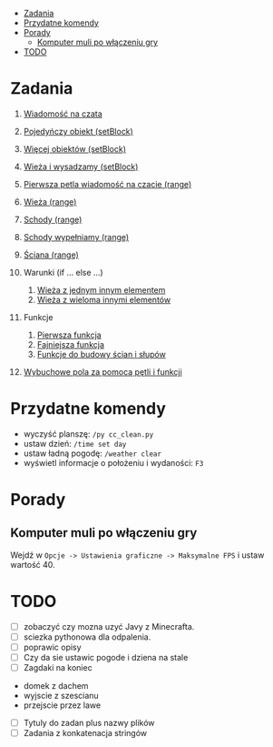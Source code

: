 * [Zadania](#zadania)
* [Przydatne komendy](#przydatne-komendy)
* [Porady](#porady)
	* [Komputer muli po włączeniu gry](#komputer-muli-po-włączeniu-gry)
* [TODO](#todo)


# Zadania
1. [Wiadomość na czata](zadania/cc_zadanie_1.py)

1. [Pojedyńczy obiekt (setBlock)](zadania/cc_zadanie_2.py)
1. [Więcej obiektów (setBlock)](zadania/cc_zadanie_2_1.py)
1. [Wieża i wysadzamy (setBlock)](zadania/cc_zadanie_2_2.py)

1. [Pierwsza petla wiadomość na czacie (range)](zadania/cc_zadanie_3.py)
1. [Wieża (range)](zadania/cc_zadanie_3_1.py)
1. [Schody (range)](zadania/cc_zadanie_3_2.py)
1. [Schody wypełniamy (range)](zadania/cc_zadanie_3_3.py)
1. [Ściana (range)](zadania/cc_zadanie_3_3.py)

1. Warunki (if ... else ...)
    1. [Wieża z jednym innym elementem](zadania/cc_zadanie_4.py)
    1. [Wieża z wieloma innymi elementów](zadania/cc_zadanie_4_1.py)
1. Funkcje
    1. [Pierwsza funkcja](zadania/cc_zadanie_5.py)
    1. [Fajniejsza funkcja](zadania/cc_zadanie_5_1.py)
    1. [Funkcje do budowy ścian i słupów](zadania/cc_zadanie_5_2.py)
1. [Wybuchowe pola za pomocą pętli i funkcji](zadania/cc_zadanie_6.py)


# Przydatne komendy
 * wyczyść planszę: `/py cc_clean.py`
 * ustaw dzień: `/time set day`
 * ustaw ładną pogodę: `/weather clear`
 * wyświetl informacje o położeniu i wydaności: `F3`


# Porady

## Komputer muli po włączeniu gry
Wejdź w `Opcje -> Ustawienia graficzne -> Maksymalne FPS` i ustaw wartość 40.



# TODO
- [ ] zobaczyć czy mozna uzyć Javy z Minecrafta.
- [ ] sciezka pythonowa dla odpalenia.
- [ ] poprawic opisy
- [ ] Czy da sie ustawic pogode i dziena na stale
- [ ] Zagdaki na koniec
 - domek z dachem
 - wyjscie z szescianu
 - przejscie przez lawe
- [ ] Tytuly do zadan plus nazwy plików
- [ ] Zadania z konkatenacja stringów

